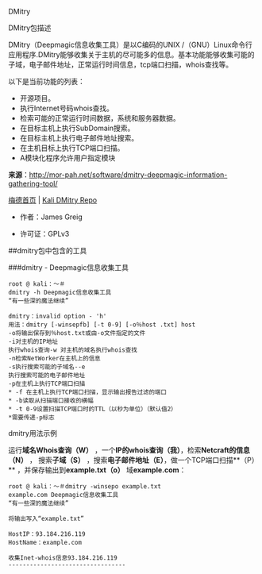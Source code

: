 DMitry

DMitry包描述

DMitry（Deepmagic信息收集工具）是以C编码的UNIX /（GNU）Linux命令行应用程序.DMitry能够收集关于主机的尽可能多的信息。基本功能能够收集可能的子域，电子邮件地址，正常运行时间信息，tcp端口扫描，whois查找等。

以下是当前功能的列表：

- 开源项目。
- 执行Internet号码whois查找。
- 检索可能的正常运行时间数据，系统和服务器数据。
- 在目标主机上执行SubDomain搜索。
- 在目标主机上执行电子邮件地址搜索。
- 在主机目标上执行TCP端口扫描。
- A模块化程序允许用户指定模块

**来源**：http://mor-pah.net/software/dmitry-deepmagic-information-gathering-tool/ 

[梅德首页](http://mor-pah.net/software/dmitry-deepmagic-information-gathering-tool/) | [Kali DMitry Repo](http://git.kali.org/gitweb/?p=packages/dmitry.git;a=summary)

- 作者：James Greig

- 许可证：GPLv3

##dmitry包中包含的工具

###dmitry - Deepmagic信息收集工具

```
root @ kali：〜＃
dmitry -h Deepmagic信息收集工具
“有一些深的魔法继续” 

dmitry：invalid option - 'h' 
用法：dmitry [-winsepfb] [-t 0-9] [-o％host .txt] host 
-o将输出保存到％host.txt或由-o文件指定的文件
-i对主机的IP地址
执行whois查询-w 对主机的域名执行whois查找
-n检索NetWorker在主机上的信息
-s执行搜索可能的子域名--e 
执行搜索可能的电子邮件地址
-p在主机上执行TCP端口扫描
* -f 在主机上执行TCP端口扫描，显示输出报告过滤的端口
* -b读取从扫描端口接收的横幅
* -t 0-9设置扫描TCP端口时的TTL（以秒为单位）（默认值2）
*需要传递-p标志
```

dmitry用法示例

运行**域名Whois查询（W）** ，一个**IP的whois查询（我）**，检索**Netcraft的信息（N）** ，
搜索**子域（S）** ，搜索**电子邮件地址（E）**，做一个TCP端口扫描**（P）** ，并保存输出到**example.txt（o）**
域**example.com**：

```
root @ kali：〜＃dmitry -winsepo example.txt 
example.com Deepmagic信息收集工具
“有一些深的魔法继续” 

将输出写入“example.txt” 

HostIP：93.184.216.119 
HostName：example.com 

收集Inet-whois信息93.184.216.119 
---------------------------------
```
